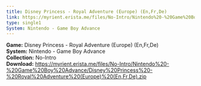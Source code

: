 ```yaml
---
title: Disney Princess - Royal Adventure (Europe) (En,Fr,De)
link: https://myrient.erista.me/files/No-Intro/Nintendo%20-%20Game%20Boy%20Advance/Disney%20Princess%20-%20Royal%20Adventure%20(Europe)%20(En,Fr,De).zip
type: single1
System: Nintendo - Game Boy Advance
---
```

<b>Game:</b> Disney Princess - Royal Adventure (Europe) (En,Fr,De)<br>
<b>System:</b> Nintendo - Game Boy Advance<br>
<b>Collection:</b> No-Intro<br>
<b>Download:</b> https://myrient.erista.me/files/No-Intro/Nintendo%20-%20Game%20Boy%20Advance/Disney%20Princess%20-%20Royal%20Adventure%20(Europe)%20(En,Fr,De).zip